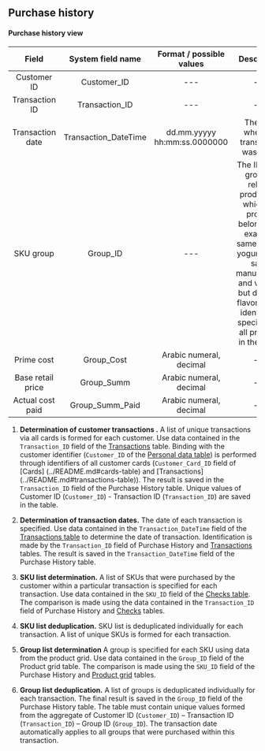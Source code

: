 ## Purchase history

#### Purchase history view

| **Field**                       | **System field name**       | **Format / possible values**     | **Description**                                                       |
|:-------------------------------:|:---------------------------:|:--------------------------------:|:--------------------------------------------------------------------:|
| Customer ID                     | Customer_ID                 | ---                              | ---                                                                   |
| Transaction ID                  | Transaction_ID              | ---                              | ---                                                                   |
| Transaction date                | Transaction_DateTime        | dd.mm.yyyyy hh:mm:ss.0000000     | The date when the transaction was made                                                                                                                                                                                             |
| SKU group                       | Group_ID                    | ---                              | The ID of the group of related products to which the product belongs (for example, same type of yogurt of the same manufacturer and volume, but different flavors). One identifier is specified for all products in the group  |
| Prime cost                      | Group_Cost                  | Arabic numeral, decimal | ---                                                                                                                                                                                                                                         |
| Base retail price               | Group_Summ                  | Arabic numeral, decimal | ---                                                                                                                                                                                                                                         |
| Actual cost paid                | Group_Summ_Paid             | Arabic numeral, decimal | ---                                                                                                                                                                                                                                         |

1. **Determination of customer transactions .**
   A list of unique transactions via all cards is formed for each customer. Use data contained in the `Transaction_ID`
   field of the [Transactions](../README.md#transactions-table) table. Binding with the customer
   identifier (`Customer_ID` of the [Personal data table](../README.md#personal-data-table)) is performed through
   identifiers of all customer cards (`Customer_Card_ID` field of [Cards] (../README.md#cards-table)
   and [Transactions] (../README.md#transactions-table)). The result is saved in the `Transaction_ID` field of the
   Purchase History table. Unique values of Customer ID (`Customer_ID`) - Transaction ID (`Transaction_ID`) are saved in
   the table.

2. **Determination of transaction dates.**
   The date of each transaction is specified. Use data contained in the `Transaction_DateTime` field of
   the [Transactions table](../README.md#transactions-table) to determine the date of transaction. Identification is
   made by the `Transaction_ID` field of Purchase History and [Transactions](../README.md#transactions-table) tables.
   The result is saved in the `Transaction_DateTime` field of the Purchase History table.

3. **SKU list determination.** A list of SKUs that were purchased by the customer within a particular transaction is
   specified for each transaction. Use data contained in the `SKU_ID` field of
   the [Checks table](../README.md#checks-table). The comparison is made using the data contained in
   the `Transaction_ID` field of Purchase History and [Checks](../README.md#checks-table) tables.

4. **SKU list deduplication.** SKU list is deduplicated individually for each transaction. A list of unique SKUs is
   formed for each transaction.

5. **Group list determination**  A group is specified for each SKU using data from the product grid. Use data contained
   in the `Group_ID` field of the Product grid table. The comparison is made using the `SKU_ID` field of the Purchase
   History and [Product grid](../README.md#product-grid-table) tables.

6. **Group list deduplication.**  A list of groups is deduplicated individually for each transaction. The final result
   is saved in the `Group_ID` field of the Purchase History table. The table must contain unique values formed from the
   aggregate of Customer ID (`Customer_ID`) – Transaction ID (`Transaction_ID`) – Group ID (`Group_ID`). The transaction
   date automatically applies to all groups that were purchased within this transaction.

